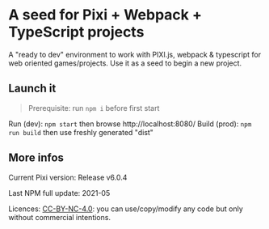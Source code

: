 # A seed for Pixi + Webpack + TypeScript projects

A "ready to dev" environment to work with PIXI.js, webpack & typescript for web oriented games/projects. Use it as a seed to begin a new project.

## Launch it

> Prerequisite:
> run `npm i` before first start

Run (dev): `npm start` then browse http://localhost:8080/
Build (prod): `npm run build` then use freshly generated "dist"

## More infos

Current Pixi version: Release v6.0.4

Last NPM full update: 2021-05

Licences: [CC-BY-NC-4.0](https://creativecommons.org/licenses/by-nc/4.0/): you can use/copy/modify any code but only without commercial intentions.
